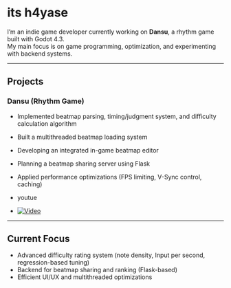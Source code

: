 #  its h4yase

I’m an indie game developer currently working on **Dansu**, a rhythm game built with Godot 4.3.  
My main focus is on game programming, optimization, and experimenting with backend systems.  

---

## Projects
### Dansu (Rhythm Game)
- Implemented beatmap parsing, timing/judgment system, and difficulty calculation algorithm
- Built a multithreaded beatmap loading system
- Developing an integrated in-game beatmap editor
- Planning a beatmap sharing server using Flask
- Applied performance optimizations (FPS limiting, V-Sync control, caching)


- youtue  
- [![Video](https://img.youtube.com/vi/xgMJnZfRtF8/0.jpg)](https://youtu.be/xgMJnZfRtF8)



---

## Current Focus
- Advanced difficulty rating system (note density, Input per second, regression-based tuning)  
- Backend for beatmap sharing and ranking (Flask-based)  
- Efficient UI/UX and multithreaded optimizations

